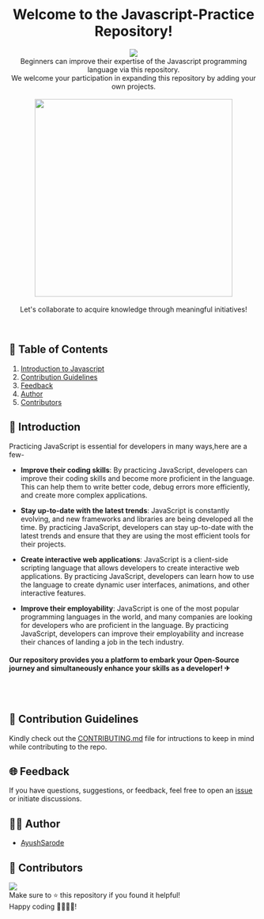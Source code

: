 <div align="center"> 

  # Welcome to the Javascript-Practice Repository! 

 ![](https://api.visitorbadge.io/api/VisitorHit?user=ayushsarode&repo=Javascript-Practice&countColor=#7370fd)
 <br>
Beginners can improve their expertise of the Javascript programming language via this repository.<br>
We welcome your participation in expanding this repository by adding your own projects.
<br>
<br>
<img src="https://cdn-images-1.medium.com/v2/resize:fit:1600/1*OF0xEMkWBv-69zvmNs6RDQ.gif" width="400"/>
  <br> <br>
Let's collaborate to acquire knowledge through meaningful initiatives! 
</div>
<br>
 
## 🧾 Table of Contents 

1. [Introduction to Javascript](#intro)
2. [Contribution Guidelines](#guidelines)
3. [Feedback](#feedback)
4. [Author](#author)
5. [Contributors](#contributors)

 
<a name="intro"></a>

## 📃 Introduction 

Practicing JavaScript is essential for developers in many ways,here are a few-

- **Improve their coding skills**: By practicing JavaScript, developers can improve their coding skills and become more proficient in the language. This can help them to write better code, debug errors more efficiently, and create more complex applications.

- **Stay up-to-date with the latest trends**: JavaScript is constantly evolving, and new frameworks and libraries are being developed all the time. By practicing JavaScript, developers can stay up-to-date with the latest trends and ensure that they are using the most efficient tools for their projects.

- **Create interactive web applications**: JavaScript is a client-side scripting language that allows developers to create interactive web applications. By practicing JavaScript, developers can learn how to use the language to create dynamic user interfaces, animations, and other interactive features.

- **Improve their employability**: JavaScript is one of the most popular programming languages in the world, and many companies are looking for developers who are proficient in the language. By practicing JavaScript, developers can improve their employability and increase their chances of landing a job in the tech industry.

#### Our repository provides you a platform to embark your Open-Source journey and simultaneously enhance your skills as a developer! ✈

 <br> 
</div> <br>

<a name="guidelines"></a>

## 📝 Contribution Guidelines
Kindly check out the [CONTRIBUTING.md](./CONTRIBUTING.MD) file for intructions to keep in mind while contributing to the repo.

 <a name="feedback"></a>

## 🌐 Feedback

If you have questions, suggestions, or feedback, feel free to open an [issue](https://github.com/ayushsarode/Javascript-Practice/issues) or initiate discussions.


<a name="author"></a>
 
## 👨‍💻 Author

- [AyushSarode](https://www.github.com/ayushsarode)


  
 <a name="contributors"></a>

## 👥 Contributors

<a href="https://github.com/ayushsarode/Javascript-Practice/graphs/contributors">
  <img src="https://contrib.rocks/image?repo=ayushsarode/Javascript-Practice" />
</a>


<br>
Make sure to ⭐ this repository if you found it helpful!
<br> Happy coding 👨‍💻👩‍💻!
